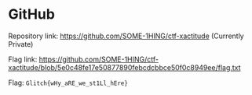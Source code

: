 # GitHub

Repository link: https://github.com/SOME-1HING/ctf-xactitude (Currently Private)

Flag link: https://github.com/SOME-1HING/ctf-xactitude/blob/5e0c48fe17e50877890febcdcbbce50f0c8949ee/flag.txt

Flag: `Glitch{wHy_aRE_we_st1Ll_hEre}`
